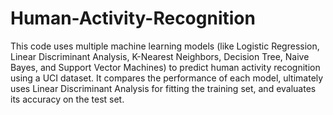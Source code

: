 # Human-Activity-Recognition

This code uses multiple machine learning models (like Logistic Regression, Linear Discriminant Analysis, K-Nearest Neighbors, Decision Tree, Naive Bayes, and Support Vector Machines) to predict human activity recognition using a UCI dataset. It compares the performance of each model, ultimately uses Linear Discriminant Analysis for fitting the training set, and evaluates its accuracy on the test set.
